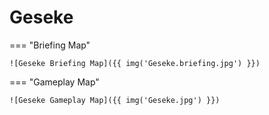 # Geseke

=== "Briefing Map"

    ![Geseke Briefing Map]({{ img('Geseke.briefing.jpg') }})

=== "Gameplay Map"

    ![Geseke Gameplay Map]({{ img('Geseke.jpg') }})
